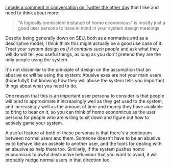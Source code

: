 [I made a comment in conversation on Twitter the other day](https://twitter.com/DRMacIver/status/1044619483086770176) that I like and need to think about more:

> "A logically omniscient instance of homo economicus" is mostly just a good user persona to have in mind in your system design meetings

Despite being generally down on SEU, both as a normative and as a descriptive model, I think think this might actually be a good use case of it:
Treat your system design *as if it contains such people* and ask what they will do will tell you useful things, as long as you don't pretend they are the only people using the system.

It's not dissimilar to the principle of design on the assumption that an abusive ex will be using the system: Abusive exes are not your main users (hopefully!) but knowing how they will abuse the system tells you important things about what you need to do.

One reason that this is an important user persona to consider is that people will tend to approximate it increasingly well as they get used to the system, and increasingly well as the amount of time and money they have available to bring to bear on it, so you can think of homo economicus as the user persona for people who are willing to sit down and figure out how to actively game your system.

A useful feature of both of these personas is that there's a continuum between normal users and them. Someone doesn't have to be an abusive ex to behave like an asshole to another user, and the tools for dealing with an abusive ex help there too. Similarly, if the system pushes homo economicus to awful destructive behaviour that you want to avoid, it will probably nudge normal users in that direction too.
